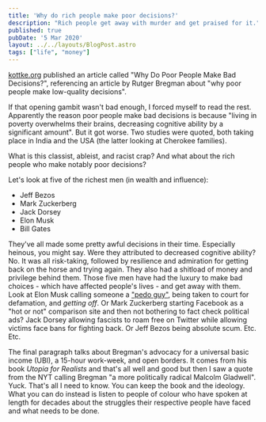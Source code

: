 ```yaml
---
title: 'Why do rich people make poor decisions?'
description: "Rich people get away with murder and get praised for it."
published: true
pubDate: '5 Mar 2020'
layout: ../../layouts/BlogPost.astro
tags: ["life", "money"]
---
```


[kottke.org](https://kottke.org/20/03/why-do-poor-people-make-bad-decisions) published an article called "Why Do Poor People Make Bad Decisions?", referencing an article by Rutger Bregman about "why poor people make low-quality decisions".

If that opening gambit wasn't bad enough, I forced myself to read the rest. Apparently the reason poor people make bad decisions is because "living in poverty overwhelms their brains, decreasing cognitive ability by a significant amount". But it got worse. Two studies were quoted, both taking place in India and the USA (the latter looking at Cherokee families).

What is this classist, ableist, and racist crap? And what about the rich people who make notably poor decisions?

Let's look at five of the richest men (in wealth and influence):

* Jeff Bezos
* Mark Zuckerberg
* Jack Dorsey
* Elon Musk
* Bill Gates

They've all made some pretty awful decisions in their time. Especially heinous, you might say. Were they attributed to decreased cognitive ability? No. It was all risk-taking, followed by resilience and admiration for getting back on the horse and trying again. They also had a shitload of money and privilege behind them. Those five men have had the luxury to make bad choices - which have affected people's lives - and get away with them. Look at Elon Musk calling someone a ["pedo guy"](https://www.cnbc.com/2019/12/06/unsworth-vs-musk-pedo-guy-defamation-trial-verdict.html), being taken to court for defamation, and _getting off_. Or Mark Zuckerberg starting Facebook as a "hot or not" comparison site and then not bothering to fact check political ads? Jack Dorsey allowing fascists to roam free on Twitter while allowing victims face bans for fighting back. Or Jeff Bezos being absolute scum. Etc. Etc.

The final paragraph talks about Bregman's advocacy for a universal basic income (UBI), a 15-hour work-week, and open borders. It comes from his book _Utopia for Realists_ and that's all well and good but then I saw a quote from the NYT calling Bregman "a more politically radical Malcolm Gladwell". Yuck. That's all I need to know. You can keep the book and the ideology. What you can do instead is listen to people of colour who have spoken at length for decades about the struggles their respective people have faced and what needs to be done.
